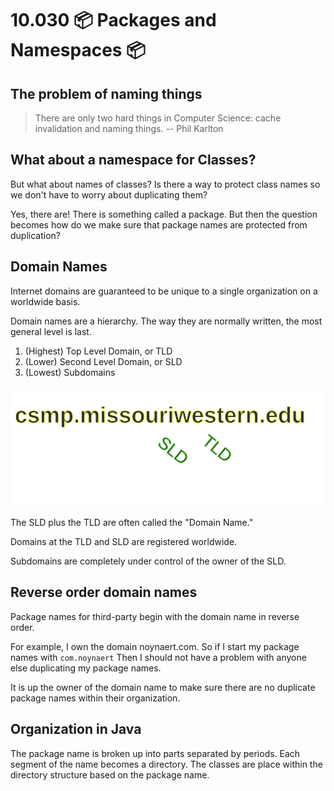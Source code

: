 # 10.030 📦 Packages and Namespaces 📦

## The problem of naming things

> There are only two hard things in Computer Science: cache invalidation and naming things.     -- Phil Karlton

## What about a namespace for Classes?

But what about names of classes?  Is there a way to protect class names so we don't have to worry about duplicating them?  

Yes, there are!  There is something called a package.  But then the question becomes how do we make sure that package names are protected from duplication?

## Domain Names

Internet domains are guaranteed to be unique to a single organization on a worldwide basis.

Domain names are a hierarchy.  The way they are normally written, the most general level is last.

1. (Highest) Top Level Domain, or TLD
2. (Lower) Second Level Domain, or SLD
3. (Lowest) Subdomains

![Domain Names Illustration](images/DomainName.svg)

The SLD plus the TLD are often called the "Domain Name."  

Domains at the TLD and SLD are registered worldwide.

Subdomains are completely under control of the owner of the SLD.

## Reverse order domain names

Package names for third-party begin with the domain name in reverse order.

For example, I own the domain noynaert.com.  So if I start my package names with `com.noynaert` Then I should not have a problem with anyone else duplicating my package names.

It is up the owner of the domain name to make sure there are no duplicate package names within their organization.

## Organization in Java

The package name is broken up into parts separated by periods.  Each segment of the name becomes a directory.  The classes are place within the directory structure based on the package name.